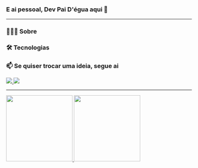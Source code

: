 ### E ai pessoal, Dev Pai D'égua aqui 👋
---

### 👨🏻‍💻 Sobre
### 🛠 Tecnologias
### 📫 Se quiser trocar uma ideia, segue ai
<div>
    <a href="https://www.linkedin.com/in/gabrielscabral/" target="_blank">
      <img src="https://img.shields.io/badge/LinkedIn-0077B5?style=for-the-badge&logo=linkedin&logoColor=white">
    </a>
    <a href="https://www.instagram.com/gabrielcabral_05/" target="_blank">
        <img src="https://img.shields.io/badge/Instagram-E4405F?style=for-the-badge&logo=instagram&logoColor=white">
    </a>
</div>

---

<div>
  <a href="https://github.com/cabralti" />
  <img height="180em" src="https://github-readme-stats.vercel.app/api?username=cabralti&show_icons=true&theme=dark&show&include_all_commits=true&count_private=true">
  <img height="180em" src="https://github-readme-stats.vercel.app/api/top-langs/?username=cabralti&layout=compact&langs_count=16&theme=dark&show">
</div>

<!--
**cabralti/cabralti** is a ✨ _special_ ✨ repository because its `README.md` (this file) appears on your GitHub profile.

Here are some ideas to get you started:

- 🔭 I’m currently working on ...
- 🌱 I’m currently learning ...
- 👯 I’m looking to collaborate on ...
- 🤔 I’m looking for help with ...
- 💬 Ask me about ...
- 📫 How to reach me: ...
- 😄 Pronouns: ...
- ⚡ Fun fact: ...
-->
